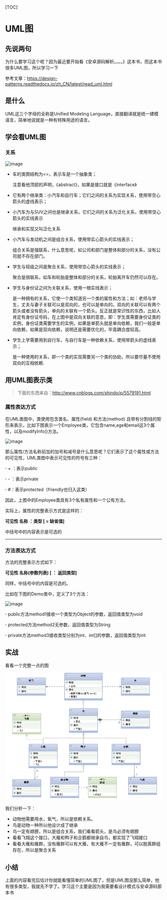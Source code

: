 [TOC]

# UML图

## 先说两句

为什么要学习这个呢？因为最近要开始看《安卓源码解析。。。。》这本书，而这本书很多UML图，所以学习一下

参考文章：https://design-patterns.readthedocs.io/zh_CN/latest/read_uml.html

## 是什么

UML这三个字母的全称是Unified Modeling Language，直接翻译就是统一建模语言，简单地说就是一种有特殊用途的语言。

## 学会看UML图

### 关系

![image](https://design-patterns.readthedocs.io/zh_CN/latest/_images/uml_class_struct.jpg)

- 车的类图结构为<<abstract>>，表示车是一个抽象类；

  注意看他顶部的声明，《abstract》，如果是接口就是《interface》

- 它有两个继承类：小汽车和自行车；它们之间的关系为实现关系，使用带空心箭头的虚线表示；

- 小汽车为与SUV之间也是继承关系，它们之间的关系为泛化关系，使用带空心箭头的实线表示

  继承和实现又叫泛化关系

- 小汽车与发动机之间是组合关系，使用带实心箭头的实线表示；

  组合关系是强联系，什么意思呢，如公司和部门是整体和部分的关系，没有公司就不存在部门。

- 学生与班级之间是聚合关系，使用带空心箭头的实线表示；

  聚合是弱联系，如车和轮胎是整体和部分的关系，轮胎离开车仍然可以存在。

- 学生与身份证之间为关联关系，使用一根实线表示；

  是一种拥有的关系，它使一个类知道另一个类的属性和方法；如：老师与学生，丈夫与妻子关联可以是双向的，也可以是单向的。双向的关联可以有两个箭头或者没有箭头，单向的关联有一个箭头。反正就是常识性的东西，比如人肯定有身份证号码，在上图中是双向关联的意思，即：学生类需要身份证类的实例，身份证类需要学生的实例，如果是单箭头就是单向依赖，我们一般是单向依赖，如果是双向依赖，说明还是需要优化的，毕竟耦合度较高。

- 学生上学需要用到自行车，与自行车是一种依赖关系，使用带箭头的虚线表示；

  是一种使用的关系，即一个类的实现需要另一个类的协助，所以要尽量不使用双向的互相依赖.

## 用UML图表示类

> 下面的东西来自：http://www.cnblogs.com/shindo/p/5579191.html

### 属性表达方式

在UML类图中，类使用包含类名、属性(field) 和方法(method) 且带有分割线的矩形来表示，比如下图表示一个Employee类，它包含name,age和email这3个属性，以及modifyInfo()方法。

![image](https://images2015.cnblogs.com/blog/617148/201606/617148-20160612221055090-339746853.jpg)

那么属性/方法名称前加的加号和减号是什么意思呢？它们表示了这个属性或方法的可见性，UML类图中表示可见性的符号有三种：

**·** + ：表示public

**·** - ：表示private

**·** #：表示protected（friendly也归入这类）

因此，上图中的Employee类具有3个私有属性和一个公有方法。

 实际上，属性的完整表示方式是这样的：

**可见性  名称 ：类型 [ = 缺省值]**

中括号中的内容表示是可选的

----



### 方法表达方式

方法的完整表示方式如下：

**可见性  名称(参数列表) [ ： 返回类型]**

同样，中括号中的内容是可选的。

比如在下图的Demo类中，定义了3个方法：

![image](https://images2015.cnblogs.com/blog/617148/201606/617148-20160612222105058-2140837213.jpg)

**·** public方法method1接收一个类型为Object的参数，返回值类型为void

**·** protected方法method2无参数，返回值类型为String

**·** private方法method3接收类型分别为int、int[]的参数，返回值类型为int

## 实战

看看一个完整一点的图

![image](https://raw.githubusercontent.com/bobshute/public/master/imgs/csdn/UML%E5%9B%BE/UML-%E7%B1%BB%E5%9B%BE-%E5%90%88%E9%9B%86.png)

我们分析一下：

+ 动物他需要用水，氧气，所以是依赖关系。
+ 鸟是动物一种所以他设计成了继承
+ 鸟一定有翅膀，所以是组合关系，我们看看箭头，是鸟必须有翅膀
+ 看看飞翔这个接口，大雁和鸭子和企鹅都继承自鸟，都实现了飞翔接口
+ 看看大雁和雁群，没有雁群可以有大雁，有大雁不一定有雁群，可以脱离群组存在，所以是聚合关系

## 小结

上面的内容看完后估计你就能看懂简单的UML图了，但是UML图没那么简单，他有很多类型，我就先不学了。学习这个主要是因为我需要看设计模式与安卓源码那本书